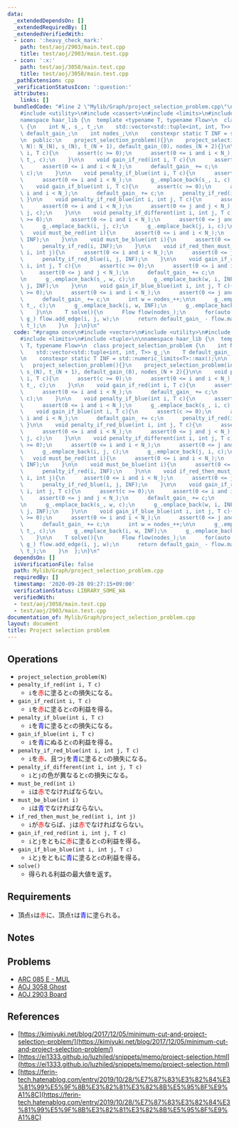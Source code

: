 ```yaml
---
data:
  _extendedDependsOn: []
  _extendedRequiredBy: []
  _extendedVerifiedWith:
  - icon: ':heavy_check_mark:'
    path: test/aoj/2903/main.test.cpp
    title: test/aoj/2903/main.test.cpp
  - icon: ':x:'
    path: test/aoj/3058/main.test.cpp
    title: test/aoj/3058/main.test.cpp
  _pathExtension: cpp
  _verificationStatusIcon: ':question:'
  attributes:
    links: []
  bundledCode: "#line 2 \"Mylib/Graph/project_selection_problem.cpp\"\n#include <vector>\n\
    #include <utility>\n#include <cassert>\n#include <limits>\n#include <tuple>\n\n\
    namespace haar_lib {\n  template <typename T, typename Flow>\n  class project_selection_problem\
    \ {\n    int N_, s_, t_;\n    std::vector<std::tuple<int, int, T>> g_;\n    T\
    \ default_gain_;\n    int nodes_;\n\n    constexpr static T INF = std::numeric_limits<T>::max();\n\
    \n  public:\n    project_selection_problem(){}\n    project_selection_problem(int\
    \ N): N_(N), s_(N), t_(N + 1), default_gain_(0), nodes_(N + 2){}\n\n    void penalty_if_red(int\
    \ i, T c){\n      assert(c >= 0);\n      assert(0 <= i and i < N_);\n      g_.emplace_back(i,\
    \ t_, c);\n    }\n\n    void gain_if_red(int i, T c){\n      assert(c >= 0);\n\
    \      assert(0 <= i and i < N_);\n      default_gain_ += c;\n      penalty_if_blue(i,\
    \ c);\n    }\n\n    void penalty_if_blue(int i, T c){\n      assert(c >= 0);\n\
    \      assert(0 <= i and i < N_);\n      g_.emplace_back(s_, i, c);\n    }\n\n\
    \    void gain_if_blue(int i, T c){\n      assert(c >= 0);\n      assert(0 <=\
    \ i and i < N_);\n      default_gain_ += c;\n      penalty_if_red(i, c);\n   \
    \ }\n\n    void penalty_if_red_blue(int i, int j, T c){\n      assert(c >= 0);\n\
    \      assert(0 <= i and i < N_);\n      assert(0 <= j and j < N_);\n      g_.emplace_back(i,\
    \ j, c);\n    }\n\n    void penalty_if_different(int i, int j, T c){\n      assert(c\
    \ >= 0);\n      assert(0 <= i and i < N_);\n      assert(0 <= j and j < N_);\n\
    \      g_.emplace_back(i, j, c);\n      g_.emplace_back(j, i, c);\n    }\n\n \
    \   void must_be_red(int i){\n      assert(0 <= i and i < N_);\n      penalty_if_blue(i,\
    \ INF);\n    }\n\n    void must_be_blue(int i){\n      assert(0 <= i and i < N_);\n\
    \      penalty_if_red(i, INF);\n    }\n\n    void if_red_then_must_be_red(int\
    \ i, int j){\n      assert(0 <= i and i < N_);\n      assert(0 <= j and j < N_);\n\
    \      penalty_if_red_blue(i, j, INF);\n    }\n\n    void gain_if_red_red(int\
    \ i, int j, T c){\n      assert(c >= 0);\n      assert(0 <= i and i < N_);\n \
    \     assert(0 <= j and j < N_);\n      default_gain_ += c;\n      int w = nodes_++;\n\
    \n      g_.emplace_back(s_, w, c);\n      g_.emplace_back(w, i, INF);\n      g_.emplace_back(w,\
    \ j, INF);\n    }\n\n    void gain_if_blue_blue(int i, int j, T c){\n      assert(c\
    \ >= 0);\n      assert(0 <= i and i < N_);\n      assert(0 <= j and j < N_);\n\
    \      default_gain_ += c;\n      int w = nodes_++;\n\n      g_.emplace_back(w,\
    \ t_, c);\n      g_.emplace_back(i, w, INF);\n      g_.emplace_back(j, w, INF);\n\
    \    }\n\n    T solve(){\n      Flow flow(nodes_);\n      for(auto [i, j, w] :\
    \ g_) flow.add_edge(i, j, w);\n      return default_gain_ - flow.max_flow(s_,\
    \ t_);\n    }\n  };\n}\n"
  code: "#pragma once\n#include <vector>\n#include <utility>\n#include <cassert>\n\
    #include <limits>\n#include <tuple>\n\nnamespace haar_lib {\n  template <typename\
    \ T, typename Flow>\n  class project_selection_problem {\n    int N_, s_, t_;\n\
    \    std::vector<std::tuple<int, int, T>> g_;\n    T default_gain_;\n    int nodes_;\n\
    \n    constexpr static T INF = std::numeric_limits<T>::max();\n\n  public:\n \
    \   project_selection_problem(){}\n    project_selection_problem(int N): N_(N),\
    \ s_(N), t_(N + 1), default_gain_(0), nodes_(N + 2){}\n\n    void penalty_if_red(int\
    \ i, T c){\n      assert(c >= 0);\n      assert(0 <= i and i < N_);\n      g_.emplace_back(i,\
    \ t_, c);\n    }\n\n    void gain_if_red(int i, T c){\n      assert(c >= 0);\n\
    \      assert(0 <= i and i < N_);\n      default_gain_ += c;\n      penalty_if_blue(i,\
    \ c);\n    }\n\n    void penalty_if_blue(int i, T c){\n      assert(c >= 0);\n\
    \      assert(0 <= i and i < N_);\n      g_.emplace_back(s_, i, c);\n    }\n\n\
    \    void gain_if_blue(int i, T c){\n      assert(c >= 0);\n      assert(0 <=\
    \ i and i < N_);\n      default_gain_ += c;\n      penalty_if_red(i, c);\n   \
    \ }\n\n    void penalty_if_red_blue(int i, int j, T c){\n      assert(c >= 0);\n\
    \      assert(0 <= i and i < N_);\n      assert(0 <= j and j < N_);\n      g_.emplace_back(i,\
    \ j, c);\n    }\n\n    void penalty_if_different(int i, int j, T c){\n      assert(c\
    \ >= 0);\n      assert(0 <= i and i < N_);\n      assert(0 <= j and j < N_);\n\
    \      g_.emplace_back(i, j, c);\n      g_.emplace_back(j, i, c);\n    }\n\n \
    \   void must_be_red(int i){\n      assert(0 <= i and i < N_);\n      penalty_if_blue(i,\
    \ INF);\n    }\n\n    void must_be_blue(int i){\n      assert(0 <= i and i < N_);\n\
    \      penalty_if_red(i, INF);\n    }\n\n    void if_red_then_must_be_red(int\
    \ i, int j){\n      assert(0 <= i and i < N_);\n      assert(0 <= j and j < N_);\n\
    \      penalty_if_red_blue(i, j, INF);\n    }\n\n    void gain_if_red_red(int\
    \ i, int j, T c){\n      assert(c >= 0);\n      assert(0 <= i and i < N_);\n \
    \     assert(0 <= j and j < N_);\n      default_gain_ += c;\n      int w = nodes_++;\n\
    \n      g_.emplace_back(s_, w, c);\n      g_.emplace_back(w, i, INF);\n      g_.emplace_back(w,\
    \ j, INF);\n    }\n\n    void gain_if_blue_blue(int i, int j, T c){\n      assert(c\
    \ >= 0);\n      assert(0 <= i and i < N_);\n      assert(0 <= j and j < N_);\n\
    \      default_gain_ += c;\n      int w = nodes_++;\n\n      g_.emplace_back(w,\
    \ t_, c);\n      g_.emplace_back(i, w, INF);\n      g_.emplace_back(j, w, INF);\n\
    \    }\n\n    T solve(){\n      Flow flow(nodes_);\n      for(auto [i, j, w] :\
    \ g_) flow.add_edge(i, j, w);\n      return default_gain_ - flow.max_flow(s_,\
    \ t_);\n    }\n  };\n}\n"
  dependsOn: []
  isVerificationFile: false
  path: Mylib/Graph/project_selection_problem.cpp
  requiredBy: []
  timestamp: '2020-09-28 09:27:15+09:00'
  verificationStatus: LIBRARY_SOME_WA
  verifiedWith:
  - test/aoj/3058/main.test.cpp
  - test/aoj/2903/main.test.cpp
documentation_of: Mylib/Graph/project_selection_problem.cpp
layout: document
title: Project selection problem
---
```


## Operations

- `project_selection_problem(N)`
- `penalty_if_red(int i, T c)`
	- `i`を<font color="red">赤</font>に塗ると`c`の損失になる。
- `gain_if_red(int i, T c)`
	- `i`を<font color="red">赤</font>に塗ると`c`の利益を得る。
- `penalty_if_blue(int i, T c)`
	- `i`を<font color="blue">青</font>に塗ると`c`の損失になる。
- `gain_if_blue(int i, T c)`
	- `i`を<font color="blue">青</font>にぬると`c`の利益を得る。
- `penalty_if_red_blue(int i, int j, T c)`
	- `i`を<font color="red">赤</font>、且つ`j`を<font color="blue">青</font>に塗ると`c`の損失になる。
- `penalty_if_different(int i, int j, T c)`
	- `i`と`j`の色が異なると`c`の損失になる。
- `must_be_red(int i)`
	- `i`は<font color="red">赤</font>でなければならない。
- `must_be_blue(int i)`
	- `i`は<font color="blue">青</font>でなければならない。
- `if_red_then_must_be_red(int i, int j)`
	- `i`が<font color="red">赤</font>ならば、`j`は<font color="red">赤</font>でなければならない。
- `gain_if_red_red(int i, int j, T c)`
	- `i`と`j`をともに<font color="red">赤</font>に塗ると`c`の利益を得る。
- `gain_if_blue_blue(int i, int j, T c)`
	- `i`と`j`をともに<font color="blue">青</font>に塗ると`c`の利益を得る。
- `solve()`
    - 得られる利益の最大値を返す。

## Requirements

- 頂点`s`は<font color="red">赤</font>に、頂点`t`は<font color="blue">青</font>に塗られる。

## Notes

## Problems

- [ARC 085 E - MUL](https://atcoder.jp/contests/arc085/tasks/arc085_c)
- [AOJ 3058 Ghost](http://judge.u-aizu.ac.jp/onlinejudge/description.jsp?id=3058)
- [AOJ 2903 Board](http://judge.u-aizu.ac.jp/onlinejudge/description.jsp?id=2903)

## References

- [https://kimiyuki.net/blog/2017/12/05/minimum-cut-and-project-selection-problem/](https://kimiyuki.net/blog/2017/12/05/minimum-cut-and-project-selection-problem/)
- [https://ei1333.github.io/luzhiled/snippets/memo/project-selection.html](https://ei1333.github.io/luzhiled/snippets/memo/project-selection.html)
- [https://ferin-tech.hatenablog.com/entry/2019/10/28/%E7%87%83%E3%82%84%E3%81%99%E5%9F%8B%E3%82%81%E3%82%8B%E5%95%8F%E9%A1%8C](https://ferin-tech.hatenablog.com/entry/2019/10/28/%E7%87%83%E3%82%84%E3%81%99%E5%9F%8B%E3%82%81%E3%82%8B%E5%95%8F%E9%A1%8C)
